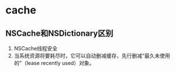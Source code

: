 #  cache

## NSCache和NSDictionary区别

1. NSCache线程安全
2. 当系统资源将要耗尽时，它可以自动删减缓存，先行删减“最久未使用的”（lease recently used）对象。
